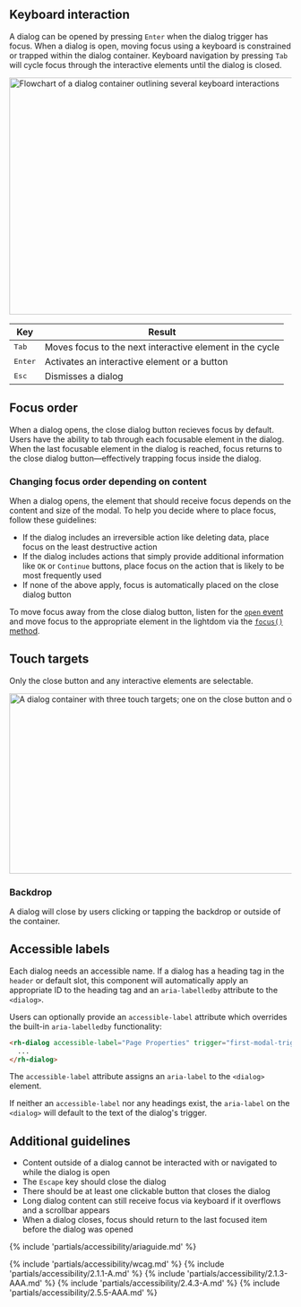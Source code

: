 ## Keyboard interaction

A dialog can be opened by pressing `Enter` when the dialog trigger has focus. When a dialog is open, moving focus using a keyboard is constrained or trapped within the dialog container. Keyboard navigation by pressing `Tab` will cycle focus through the interactive elements until the dialog is closed.

<uxdot-example width-adjustment="1000px" variant="full" alignment="left" no-border>
  <img src="../dialog-a11y-keyboard-interactions.png"
        alt="Flowchart of a dialog container outlining several keyboard interactions"
        width="1000"
        height="423">
</uxdot-example>

<rh-table>
  <table>
    <thead>
      <tr>
        <th scope="col" data-label="Key">Key</th>
        <th scope="col" data-label="Result">Result</th>
      </tr>
    </thead>
    <tbody>
      <tr>
        <td data-label="Key"><kbd>Tab</kbd></td>
        <td data-label="Result">Moves focus to the next interactive element in the cycle</td>
      </tr>
      <tr>
        <td data-label="Key"><kbd>Enter</kbd></td>
        <td data-label="Result">Activates an interactive element or a button</td>
      </tr>
      <tr>
        <td data-label="Key"><kbd>Esc</kbd></td>
        <td data-label="Result">Dismisses a dialog</td>
      </tr>
    </tbody>
  </table>
</rh-table>


## Focus order

When a dialog opens, the close dialog button recieves focus by default. Users have the ability to tab through each focusable element in the dialog. When the last focusable element in the dialog is reached, focus returns to the close dialog button—effectively trapping focus inside the dialog.

### Changing focus order depending on content

When a dialog opens, the element that should receive focus depends on the content and size of the modal. To help you decide where to place focus, follow these guidelines:

- If the dialog includes an irreversible action like deleting data, place focus on the least destructive action
- If the dialog includes actions that simply provide additional information like `OK` or `Continue` buttons, place focus on the action that is likely to be most frequently used
- If none of the above apply, focus is automatically placed on the close dialog button

To move focus away from the close dialog button, listen for the [`open` event](https://ux.redhat.com/elements/dialog/code/#rh-dialog-apis) and move focus to the appropriate element in the lightdom via the [`focus()` method](https://developer.mozilla.org/en-US/docs/Web/API/HTMLElement/focus).

## Touch targets

Only the close button and any interactive elements are selectable.

<uxdot-example width-adjustment="1000px" variant="full" alignment="left" no-border>
  <img src="../dialog-a11y-touch-targets.png"
        alt="A dialog container with three touch targets; one on the close button and one on each button"
        width="1000"
        height="322">
</uxdot-example>


### Backdrop

A dialog will close by users clicking or tapping the backdrop or outside of the container.


## Accessible labels

Each dialog needs an accessible name. If a dialog has a heading tag in the `header` or default slot, this component will automatically apply an appropriate ID to the heading tag and an `aria-labelledby` attribute to the `<dialog>`.

Users can optionally provide an `accessible-label` attribute which overrides the built-in `aria-labelledby` functionality:

```html
<rh-dialog accessible-label="Page Properties" trigger="first-modal-trigger">
  ...
</rh-dialog>
```

The `accessible-label` attribute assigns an `aria-label` to the `<dialog>` element.

If neither an `accessible-label` nor any headings exist, the `aria-label` on the `<dialog>` will default to the text of the dialog's trigger.


## Additional guidelines

- Content outside of a dialog cannot be interacted with or navigated to while the dialog is open
- The `Escape` key should close the dialog
- There should be at least one clickable button that closes the dialog
- Long dialog content can still receive focus via keyboard if it overflows and a scrollbar appears
- When a dialog closes, focus should return to the last focused item before the dialog was opened


{% include 'partials/accessibility/ariaguide.md' %}

{% include 'partials/accessibility/wcag.md' %}
{% include 'partials/accessibility/2.1.1-A.md' %}
{% include 'partials/accessibility/2.1.3-AAA.md' %}
{% include 'partials/accessibility/2.4.3-A.md' %}
{% include 'partials/accessibility/2.5.5-AAA.md' %}

